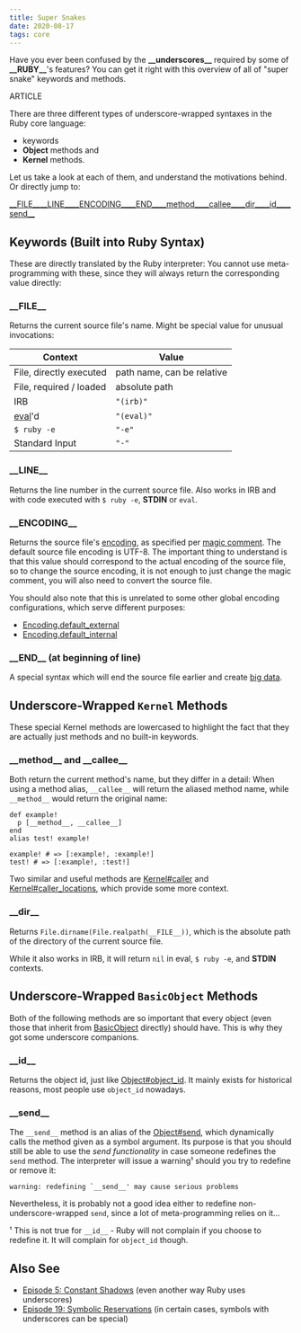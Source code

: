 ```yaml
---
title: Super Snakes
date: 2020-08-17
tags: core
---
```


Have you ever been confused by the __\_\_underscores\_\___ required by some of __\_\_RUBY\_\___'s features? You can get it right with this overview of all of "super snake" keywords and methods.

ARTICLE

There are three different types of underscore-wrapped syntaxes in the Ruby core language:

- keywords
- **Object** methods and
- **Kernel** methods.

Let us take a look at each of them, and understand the motivations behind. Or directly jump to:

[\_\_FILE\_\_](#file)[\_\_LINE\_\_](#line)[\_\_ENCODING\_\_](#encoding)[\_\_END\_\_](#end)[\_\_method\_\_](#method-and-callee)[\_\_callee\_\_](#method-and-callee)[\_\_dir\_\_](#dir)[\_\_id\_\_](#id)[\_\_send\_\_](#send)

## Keywords (Built into Ruby Syntax)

These are directly translated by the Ruby interpreter: You cannot use meta-programming with these, since they will always return the corresponding value directly:

### \_\_FILE\_\_

Returns the current source file's name. Might be special value for unusual invocations:

Context | Value
--------|-------
File, directly executed | path name, can be relative
File, required / loaded | absolute path
IRB | `"(irb)"`
[eval](https://ruby-doc.org/core/Kernel.html#method-i-eval)'d | `"(eval)"`
`$ ruby -e` | `"-e"`
Standard Input | `"-"`

### \_\_LINE\_\_

Returns the line number in the current source file. Also works in IRB and with code executed with `$ ruby -e`, **STDIN** or `eval`.

### \_\_ENCODING\_\_

Returns the source file's [encoding](https://ruby-doc.org/core/Encoding.html), as specified per [magic comment](/58-magic-instructions.html). The default source file encoding is UTF-8. The important thing to understand is that this value should correspond to the actual encoding of the source file, so to change the source encoding, it is not enough to just change the magic comment, you will also need to convert the source file.

You should also note that this is unrelated to some other global encoding configurations, which serve different purposes:

- [Encoding.default_external](https://ruby-doc.org/core/Encoding.html#class-Encoding-label-External+encoding)
- [Encoding.default_internal](https://ruby-doc.org/core/Encoding.html#class-Encoding-label-Internal+encoding)

### \_\_END\_\_ (at beginning of line)

A special syntax which will end the source file earlier and create [big data](/59-big-data-without-end.html).

## Underscore-Wrapped `Kernel` Methods

These special Kernel methods are lowercased to highlight the fact that they are actually just methods and no built-in keywords.

### \_\_method\_\_ and \_\_callee\_\_

Both return the current method's name, but they differ in a detail: When using a method alias, `__callee__` will return the aliased method name, while `__method__` would return the original name:

    def example!
      p [__method__, __callee__]
    end
    alias test! example!

    example! # => [:example!, :example!]
    test! # => [:example!, :test!]

Two similar and useful methods are [Kernel#caller](https://ruby-doc.org/core/Kernel.html#method-i-caller) and [Kernel#caller_locations](https://ruby-doc.org/core/Kernel.html#method-i-caller_locations), which provide some more context.

### \_\_dir\_\_

Returns `File.dirname(File.realpath(__FILE__))`, which is the absolute path of the directory of the current source file.

While it also works in IRB, it will return `nil` in eval, `$ ruby -e`, and **STDIN** contexts.

## Underscore-Wrapped `BasicObject` Methods

Both of the following methods are so important that every object (even those that inherit from [BasicObject](https://ruby-doc.org/core/BasicObject.html) directly) should have. This is why they got some underscore companions.

### \_\_id\_\_

Returns the object id, just like [Object#object_id](https://ruby-doc.org/core/Object.html#method-i-object_id). It mainly exists for historical reasons, most people use `object_id` nowadays.

### \_\_send\_\_

The `__send__` method is an alias of the [Object#send](https://ruby-doc.org/core/Object.html#method-i-send), which dynamically calls the method given as a symbol argument. Its purpose is that you should still be able to use the *send functionality* in case someone redefines the `send` method. The interpreter will issue a warning¹ should you try to redefine or remove it:

    warning: redefining `__send__' may cause serious problems

Nevertheless, it is probably not a good idea either to redefine non-underscore-wrapped `send`, since a lot of meta-programming relies on it…

¹ This is not true for `__id__` - Ruby will not complain if you choose to redefine it. It will complain for `object_id` though.

## Also See

- [Episode 5: Constant Shadows](/5-constant-shadows.html) (even another way Ruby uses underscores)
- [Episode 19: Symbolic Reservations](/19-semantic-symbols.html) (in certain cases, symbols with underscores can be special)